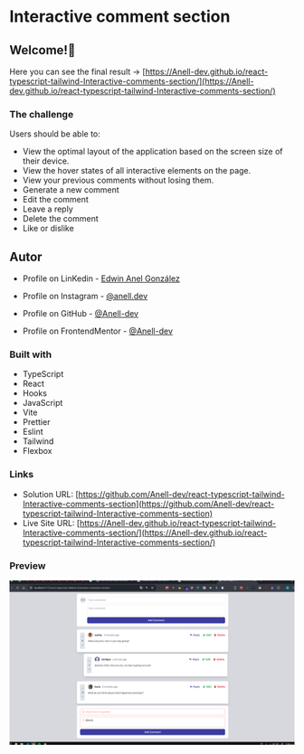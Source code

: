 # Interactive comment section

## Welcome!👋

Here you can see the final result -> [https://Anell-dev.github.io/react-typescript-tailwind-Interactive-comments-section/](https://Anell-dev.github.io/react-typescript-tailwind-Interactive-comments-section/)

### The challenge

Users should be able to:

- View the optimal layout of the application based on the screen size of their device.
- View the hover states of all interactive elements on the page.
- View your previous comments without losing them.
- Generate a new comment
- Edit the comment
- Leave a reply
- Delete the comment
- Like or dislike

## Autor

- Profile on LinKedin - [Edwin Anel González](https://www.linkedin.com/in/edwin-anel-gonz%C3%A1lez-978b6a234/)

- Profile on Instagram - [@anell.dev](https://www.instagram.com/anell.dev/)
- Profile on GitHub - [@Anell-dev](https://github.com/Anell-dev)
- Profile on FrontendMentor - [@Anell-dev](https://www.frontendmentor.io/profile/Anell-dev)

### Built with

- TypeScript
- React
- Hooks
- JavaScript
- Vite
- Prettier
- Eslint
- Tailwind
- Flexbox

### Links

- Solution URL: [https://github.com/Anell-dev/react-typescript-tailwind-Interactive-comments-section](https://github.com/Anell-dev/react-typescript-tailwind-Interactive-comments-section)
- Live Site URL: [https://Anell-dev.github.io/react-typescript-tailwind-Interactive-comments-section/](https://Anell-dev.github.io/react-typescript-tailwind-Interactive-comments-section/)

### Preview

![](./src/assets/images/preview.png)
